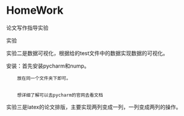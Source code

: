 # HomeWork
论文写作指导实验


实验

实验二是数据可视化，根据给的test文件中的数据实现数据的可视化。


  安装：首先安装pycharm和nump。
  
  
        放在同一个文件夹下即可。
        
        
        想详细了解可以去pycharm的官网去看文档
        
        
实验三是latex的论文排版，主要实现两列变成一列，一列变成两列的操作。
  
